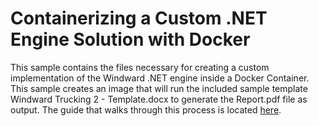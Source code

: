 Containerizing a Custom .NET Engine Solution with Docker
========
This sample contains the files necessary for creating a custom implementation of the Windward .NET engine inside a Docker Container. This sample creates an image that will run the included sample template Windward Trucking 2 - Template.docx to generate the Report.pdf file as output. The guide that walks through this process is located [here](https://ohana.windwardstudios.com/m/79483/l/1500578-containerizing-a-custom-net-engine-solution-with-docker).

